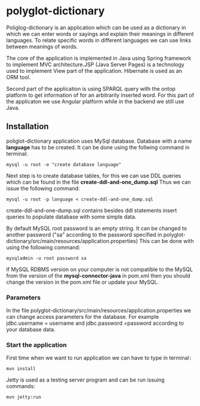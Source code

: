 # polyglot-dictionary

Poliglog-dictionary is an application which can be used as a dictionary in which
we can enter words or sayings and explain their meanings in different languages.
To relate specific words in different languages we can use links between
meanings of words. 

The core of the application is implemented in Java using Spring framework to 
implement MVC architecture.JSP (Java Server Pages) is a technology used to 
implement View part of the application. Hibernate is used as an ORM tool.

Second part of the application is using SPARQL query with the ontop platform 
to get information of 
for an arbitrarily inserted word. For this part of the applicaton we use Angular
 platform while in the backend we still use Java.


## Installation

poliglot-dictionary application uses MySql database. Database with a name **language** has
to be created. It can be done using the follwing command in terminal: 

```
mysql -u root -e "create database language"
```
Next step is to create database tables, for this  we can use DDL queries which can be found
in the file **create-ddl-and-one_dump.sql** Thus we can issue the following command: 

```
mysql -u root -p language < create-ddl-and-one_dump.sql 
```
create-ddl-and-one-dump.sql contains besides ddl statements insert queries to populate
database with some simple data.

By default MySQL root password is an empty string. It can be changed to another password 
("sa" according to the password specified in polyglot-dictionary/src/main/resources/application.properties)
This can be done with using the following command:
```
mysqladmin -u root password sa
```

If MySQL RDBMS version on your computer is not compatible to the MySQL from the 
version of the **mysql-connector-java** in pom.xml then you should change
the version in the pom.xml file or update your MySQL.

### Parameters


In the file polyglot-dictionary/src/main/resources/application.properties 
we can change access parameters for the database.  For example jdbc.username = username and 
jdbc.password =password according to your database data. 

### Start the application 
First time when we want to run application we can have to type in terminal`:`
```
mvn install 
```
Jetty is used as a testing server program and can be run issuing commands: 
```
mvn jetty:run 
```

